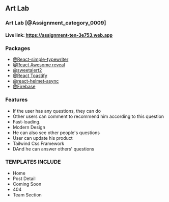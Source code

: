 ## Art Lab
### Art Lab [@Assignment_category_0009]

#### Live link: https://assignment-ten-3e753.web.app

### Packages
- [@React-simple-typewriter](https://www.npmjs.com/package/react-simple-typewriter)
- [@React Awesome reveal](https://www.npmjs.com/package/react-awesome-reveal)
- [@sweetalert2](https://sweetalert2.github.io/)
- [@React Toastify](https://www.npmjs.com/package/react-toastify)
- [@react-helmet-async](https://www.npmjs.com/package/react-helmet-async)
- [@Firebase](https://firebase.google.com)


### Features
- If the user has any questions, they can do 
- Other users can comment to recommend him according to this question
- Fast-loading.
- Modern Design
- He can also see other people's questions
- User can update his product
- Tailwind Css Framework
- DAnd he can answer others' questions

### TEMPLATES INCLUDE
- Home
- Post Detail
- Coming Soon
- 404 
- Team Section
